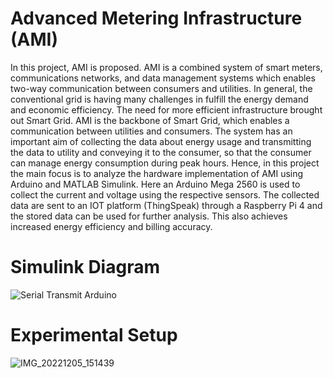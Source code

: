 # Advanced Metering Infrastructure (AMI)

In this project, AMI is proposed. AMI is a combined system of smart meters, communications networks, and data management systems which enables two-way communication between consumers and utilities. In general, the conventional grid is having many challenges in fulfill the energy demand and economic efficiency. The need for more efficient infrastructure brought out Smart Grid. AMI is the backbone of Smart Grid, which enables a communication between utilities and consumers. The system has an important aim of collecting the data about energy usage and transmitting the data to utility and conveying it to the consumer, so that the consumer can manage energy consumption during peak hours. Hence, in this project the main focus is to analyze the hardware implementation of AMI using Arduino and MATLAB Simulink. Here an Arduino Mega 2560 is used to collect the current and voltage using the respective sensors. The collected data are sent to an IOT platform (ThingSpeak) through a Raspberry Pi 4 and the stored data can be used for further analysis. This also achieves increased energy efficiency and billing accuracy.

# Simulink Diagram

![Serial Transmit Arduino](https://github.com/user-attachments/assets/8b161df3-7754-4a4e-87db-053a5f6b63ba)

# Experimental Setup

![IMG_20221205_151439](https://github.com/user-attachments/assets/780fcf9e-ef2a-4dfe-bf97-7bddf789b96c)
